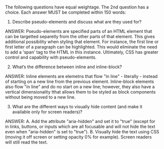The following questions have equal weightage. The 2nd question has a choice. Each answer MUST be completed within 150 words:

1. Describe pseudo-elements and discuss what are they used for?

ANSWER:
Pseudo-elements are specified parts of an HTML element that can be targetted separetly from the other parts of that element. This gives additional possibility when styling that element. For instance, the first line or first letter of a paragraph can be highlighted. This would eliminate the need to add a 'span' tag to the HTML in this instance. Ultimately, CSS has greater control and capability with pseudo-elements.

2. What’s the difference between inline and inline-block?

ANSWER:
Inline elements are elemetns that flow "in line" - literally - instead of starting on a new line from the previous element. Inline-block elements also flow "in line" and do no start on a new line; however, they also have a vertical dimensionality tthat allows them to be styled as block components without being moved to a new line.

3. What are the different ways to visually hide content (and make it available only for screen readers)?

ANSWER:
A. Add the attribute "aria-hidden" and set it to "true" (except for in links, buttons, or inputs which are all focusable and will not hide the text even when "aria-hidden" is set to "true").
B. Visually hide the text using CSS (moving it off screen or setting opacity 0% for example). Screen readers will still read the text.